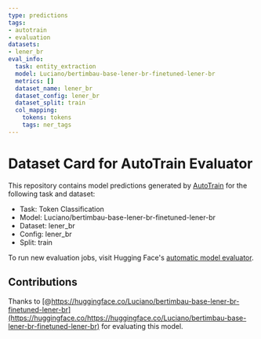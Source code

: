 ```yaml
---
type: predictions
tags:
- autotrain
- evaluation
datasets:
- lener_br
eval_info:
  task: entity_extraction
  model: Luciano/bertimbau-base-lener-br-finetuned-lener-br
  metrics: []
  dataset_name: lener_br
  dataset_config: lener_br
  dataset_split: train
  col_mapping:
    tokens: tokens
    tags: ner_tags
---
```

# Dataset Card for AutoTrain Evaluator

This repository contains model predictions generated by [AutoTrain](https://huggingface.co/autotrain) for the following task and dataset:

* Task: Token Classification
* Model: Luciano/bertimbau-base-lener-br-finetuned-lener-br
* Dataset: lener_br
* Config: lener_br
* Split: train

To run new evaluation jobs, visit Hugging Face's [automatic model evaluator](https://huggingface.co/spaces/autoevaluate/model-evaluator).

## Contributions

Thanks to [@https://huggingface.co/Luciano/bertimbau-base-lener-br-finetuned-lener-br](https://huggingface.co/https://huggingface.co/Luciano/bertimbau-base-lener-br-finetuned-lener-br) for evaluating this model.